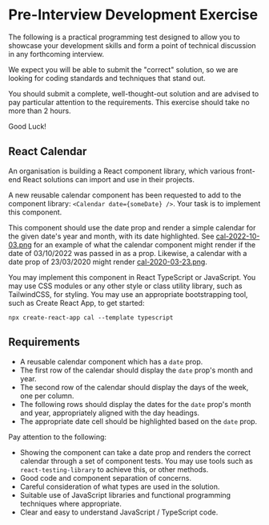 # Pre-Interview Development Exercise

The following is a practical programming test designed to allow you to showcase
your development skills and form a point of technical discussion in any
forthcoming interview.

We expect you will be able to submit the "correct" solution, so we are looking
for coding standards and techniques that stand out.

You should submit a complete, well-thought-out solution and are advised to pay
particular attention to the requirements. This exercise should take no more than
2 hours.

Good Luck!

## React Calendar

An organisation is building a React component library, which various front-end
React solutions can import and use in their projects.

A new reusable calendar component has been requested to add to the component
library: `<Calendar date={someDate} />`. Your task is to implement this
component.

This component should use the date prop and render a simple calendar for the
given date's year and month, with its date highlighted. See
[cal-2022-10-03.png](./cal-2022-10-03.png) for an example of what the calendar
component might render if the date of 03/10/2022 was passed in as a prop.
Likewise, a calendar with a date prop of 23/03/2020 might render
[cal-2020-03-23.png](./cal-2020-03-23.png).

You may implement this component in React TypeScript or JavaScript. You may use
CSS modules or any other style or class utility library, such as TailwindCSS,
for styling. You may use an appropriate bootstrapping tool, such as Create React
App, to get started:

`npx create-react-app cal --template typescript`

## Requirements

- A reusable calendar component which has a `date` prop.
- The first row of the calendar should display the `date` prop's month and year.
- The second row of the calendar should display the days of the week, one per
  column.
- The following rows should display the dates for the `date` prop's month and
  year, appropriately aligned with the day headings.
- The appropriate date cell should be highlighted based on the `date` prop.

Pay attention to the following:

- Showing the component can take a date prop and renders the correct calendar
  through a set of component tests. You may use tools such as
  `react-testing-library` to achieve this, or other methods.
- Good code and component separation of concerns.
- Careful consideration of what types are used in the solution.
- Suitable use of JavaScript libraries and functional programming techniques
  where appropriate.
- Clear and easy to understand JavaScript / TypeScript code.
